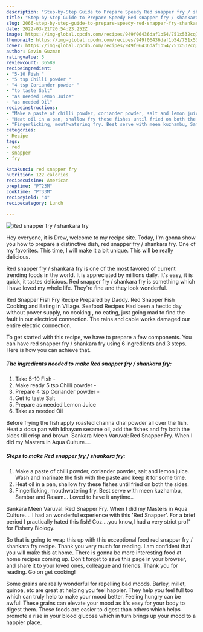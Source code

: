```yaml
---
description: "Step-by-Step Guide to Prepare Speedy Red snapper fry / shankara fry"
title: "Step-by-Step Guide to Prepare Speedy Red snapper fry / shankara fry"
slug: 2066-step-by-step-guide-to-prepare-speedy-red-snapper-fry-shankara-fry
date: 2022-03-21T20:54:23.252Z
image: https://img-global.cpcdn.com/recipes/949f06436daf1b54/751x532cq70/red-snapper-fry-shankara-fry-recipe-main-photo.jpg
thumbnail: https://img-global.cpcdn.com/recipes/949f06436daf1b54/751x532cq70/red-snapper-fry-shankara-fry-recipe-main-photo.jpg
cover: https://img-global.cpcdn.com/recipes/949f06436daf1b54/751x532cq70/red-snapper-fry-shankara-fry-recipe-main-photo.jpg
author: Gavin Guzman
ratingvalue: 5
reviewcount: 36589
recipeingredient:
- "5-10 Fish "
- "5 tsp Chilli powder "
- "4 tsp Coriander powder "
- "to taste Salt"
- "as needed Lemon Juice"
- "as needed Oil"
recipeinstructions:
- "Make a paste of chilli powder, coriander powder, salt and lemon juice. Wash and marinate the fish with the paste and keep it for some time."
- "Heat oil in a pan, shallow fry these fishes until fried on both the sides."
- "Fingerlicking, mouthwatering fry. Best serve with meen kuzhambu, Sambar and Rasam... Loved to have it anytime.."
categories:
- Recipe
tags:
- red
- snapper
- fry

katakunci: red snapper fry 
nutrition: 122 calories
recipecuisine: American
preptime: "PT23M"
cooktime: "PT33M"
recipeyield: "4"
recipecategory: Lunch

---
```



![Red snapper fry / shankara fry](https://img-global.cpcdn.com/recipes/949f06436daf1b54/751x532cq70/red-snapper-fry-shankara-fry-recipe-main-photo.jpg)

Hey everyone, it is Drew, welcome to my recipe site. Today, I'm gonna show you how to prepare a distinctive dish, red snapper fry / shankara fry. One of my favorites. This time, I will make it a bit unique. This will be really delicious.

Red snapper fry / shankara fry is one of the most favored of current trending foods in the world. It is appreciated by millions daily. It's easy, it is quick, it tastes delicious. Red snapper fry / shankara fry is something which I have loved my whole life. They're fine and they look wonderful.

Red Snapper Fish Fry Recipe Prepared by Daddy. Red Snapper Fish Cooking and Eating in Village. Seafood Recipes Had been a hectic day without power supply, no cooking , no eating, just going mad to find the fault in our electrical connection. The rains and cable works damaged our entire electric connection.


To get started with this recipe, we have to prepare a few components. You can have red snapper fry / shankara fry using 6 ingredients and 3 steps. Here is how you can achieve that.

<!--inarticleads1-->

##### The ingredients needed to make Red snapper fry / shankara fry:

1. Take 5-10 Fish -
1. Make ready 5 tsp Chilli powder -
1. Prepare 4 tsp Coriander powder -
1. Get to taste Salt
1. Prepare as needed Lemon Juice
1. Take as needed Oil


Before frying the fish apply roasted channa dhal powder all over the fish. Heat a dosa pan with Idhayam sesame oil, add the fishes and fry both the sides till crisp and brown. Sankara Meen Varuval: Red Snapper Fry. When I did my Masters in Aqua Culture…. 

<!--inarticleads2-->

##### Steps to make Red snapper fry / shankara fry:

1. Make a paste of chilli powder, coriander powder, salt and lemon juice. Wash and marinate the fish with the paste and keep it for some time.
1. Heat oil in a pan, shallow fry these fishes until fried on both the sides.
1. Fingerlicking, mouthwatering fry. Best serve with meen kuzhambu, Sambar and Rasam... Loved to have it anytime..


Sankara Meen Varuval: Red Snapper Fry. When I did my Masters in Aqua Culture…. I had an wonderful experience with this &#39;Red Snapper&#39;. For a brief period I practically hated this fish! Coz….you know,I had a very strict prof&#39; for Fishery Biology. 

So that is going to wrap this up with this exceptional food red snapper fry / shankara fry recipe. Thank you very much for reading. I am confident that you will make this at home. There is gonna be more interesting food at home recipes coming up. Don't forget to save this page in your browser, and share it to your loved ones, colleague and friends. Thank you for reading. Go on get cooking!

Some grains are really wonderful for repelling bad moods. Barley, millet, quinoa, etc are great at helping you feel happier. They help you feel full too which can truly help to make your mood better. Feeling hungry can be awful! These grains can elevate your mood as it's easy for your body to digest them. These foods are easier to digest than others which helps promote a rise in your blood glucose which in turn brings up your mood to a happier place.

